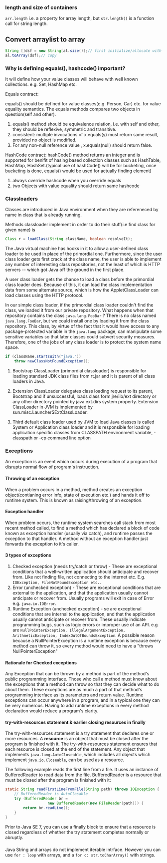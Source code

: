 

### length and size of containers

`arr.length` i.e. a property for array length,
but `str.length()` is a function call for string length.

## Convert arraylist to array

```java
String []dsf = new String[al.size()];// first initialize/allocate with size
al.toArray(dsf);// copy
```

### Why is defining equals(), hashcode() important?
It will define how your value classes will behave with well known collections.
e.g. Set, HashMap etc.

Equals contract:

equals() should be defined for value classes(e.g. Person, Car) etc.
for value equality semantics.
The equals methods compares two objects in question(self and other).
1. equals() method should be equivalence relation, i.e. with self and other,
	they should be reflexive, symmetric and transitive.
2. consistent: multiple invocations of x.equals(y) must return same result, provided
	no object is modified.
3. For any non-null reference value , x.equals(null) should return false.

HashCode contract:
hashCode() method returns an integer and is supported for benifit of hasing based collection classes such as HashTable, HashMap, HashSet.(typical use of hashCode() will be for bucketing, once bucketing is done, equals() would be used for actually finding element)
1. always override hashcode when you override equals
2. two Objects with value equality should return same hashcode


### Classloaders

Classes are introduced in Java environment when they are refereneced by name in class that is already running.

Methods classloader implement in order to do their stuff(i.e find class for given name) is
``` java
Class r = loadClass(String className, boolean resolveIt);
```

The Java virtual machine has hooks in it to allow a user-defined class loader to be used in place of the primordial one. Furthermore, since the user class loader gets first crack at the class name, the user is able to implement any number of interesting class repositories, not the least of which is HTTP servers -- which got Java off the ground in the first place.

A user class loader gets the chance to load a class before the primordial class loader does. Because of this, it can load the class implementation data from some alternate source, which is how the AppletClassLoader can load classes using the HTTP protocol.

In our simple class loader, if the primordial class loader couldn't find the class, we loaded it from our private repository. What happens when that repository contains the class `java.lang.FooBar` ? There is no class named `java.lang.FooBar`, but we could install one by loading it from the class repository. This class, by virtue of the fact that it would have access to any package-protected variable in the `java.lang` package, can manipulate some sensitive variables so that later classes could subvert security measures. Therefore, one of the jobs of any class loader is to protect the system name space.

``` java
if (className.startsWith("java.")) 
    throw newClassNotFoundException(); 
```

1. Bootstrap ClassLoader (primordial classloader) is responsible for loading standard JDK class files from rt.jar and it is parent of all class loaders in Java.

2. Extension ClassLoader delegates class loading request to its parent, Bootstrap and if unsuccessful, loads class form jre/lib/ext directory or any other directory pointed by java.ext.dirs system property. Extension ClassLoader in JVM is implemented by  sun.misc.Launcher$ExtClassLoader. 

3. Third default class loader used by JVM to load Java classes is called System or Application class loader and it is responsible for loading application specific classes from CLASSPATH environment variable, -classpath or -cp command line option


### Exceptions

An exception is an event which occurs during execution of a program that disrupts normal flow of program's instruction.

#### Throwing of an exception

When a problem occurs in a method, method creates an exception object(contianing error info, state of execution etc.) and hands it off to runtime system. This is known as raising/throwing of an exception.

#### Exception handler

When problem occurs, the runtime system searches call stack from most recent method called, to find a method which has declared a block of code known as exception handler (usually via catch), and runtime passes the exception to that handler.
A method without an exception handler just forwards the exception to it's caller.

#### 3 types of exceptions

1. Checked exception (needs try/catch or throw) - These are exceptional conditions that a well-written application should anticipate and recover from. Like not finding file, not connecting to the internet etc. E.g. `IOException, FileNotFoundException etc.`.
2. Error (unchecked exception) - These are exceptional conditions that are external to the application, and that the application usually cannot anticipate or recover from. Usually programs will exit in case of Error e.g. `java.io.IOError`.
3. Runtime Exception (unchecked exception) - se are exceptional conditions that are internal to the application, and that the application usually cannot anticipate or recover from. These usually indicate programming bugs, such as logic errors or improper use of an API. e.g are `NullPointerException, IllegalArgumentException, ArithmeticException, IndexOutOfBoundsException`. A possible reason because a NullPointerException is a runtime exception is because every method can throw it, so every method would need to have a "throws NullPointerException"

#### Rationale for Checked exceptions

Any Exception that can be thrown by a method is part of the method's public programming interface. Those who call a method must know about the exceptions that a method can throw so that they can decide what to do about them. These exceptions are as much a part of that method's programming interface as its parameters and return value.
Runtime exceptions can occur anywhere in a program, and in a typical one they can be very numerous. Having to add runtime exceptions in every method declaration would reduce a program's clarity.

#### try-with-resources statement & earlier closing resources in finally

The try-with-resources statement is a try statement that declares one or more resources. A **resource** is an object that must be closed after the program is finished with it. The try-with-resources statement ensures that each resource is closed at the end of the statement. Any object that implements `java.lang.AutoCloseable`, which includes all objects which implement `java.io.Closeable`, can be used as a resource.

The following example reads the first line from a file. It uses an instance of BufferedReader to read data from the file. BufferedReader is a resource that must be closed after the program is finished with it:

``` java
static String readFirstLineFromFile(String path) throws IOException {
    // BufferedReader is AutoClosable
	try (BufferedReader br =
                   new BufferedReader(new FileReader(path))) {
        return br.readLine();
    }
}
```

Prior to Java SE 7, you can use a finally block to ensure that a resource is closed regardless of whether the try statement completes normally or abruptly.


###

Java String and arrays do not implement iterable intrface.
However you can use `for : loop` with arrays, and a `for c: str.toCharArray()` with strings.

